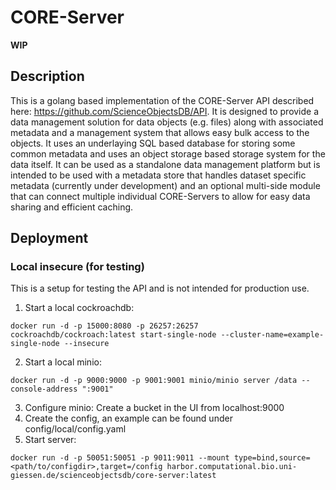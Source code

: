 # CORE-Server
**WIP**

## Description
This is a golang based implementation of the CORE-Server API described here: https://github.com/ScienceObjectsDB/API. It is designed to provide a data management solution for data objects (e.g. files) along with associated metadata and a management system that allows easy bulk access to the objects. It uses an underlaying SQL based database for storing some common metadata and uses an object storage based storage system for the data itself. It can be used as a standalone data management platform but is intended to be used with a metadata store that handles dataset specific metadata (currently under development) and an optional multi-side module that can connect multiple individual CORE-Servers to allow for easy data sharing and efficient caching.

## Deployment
### Local insecure (for testing)
This is a setup for testing the API and is not intended for production use.

1. Start a local cockroachdb: 
```
docker run -d -p 15000:8080 -p 26257:26257 cockroachdb/cockroach:latest start-single-node --cluster-name=example-single-node --insecure
```

2. Start a local minio:
```
docker run -d -p 9000:9000 -p 9001:9001 minio/minio server /data --console-address ":9001"
```

3. Configure minio: Create a bucket in the UI from localhost:9000
4. Create the config, an example can be found under config/local/config.yaml
5. Start server:
```
docker run -d -p 50051:50051 -p 9011:9011 --mount type=bind,source=<path/to/configdir>,target=/config harbor.computational.bio.uni-giessen.de/scienceobjectsdb/core-server:latest
```